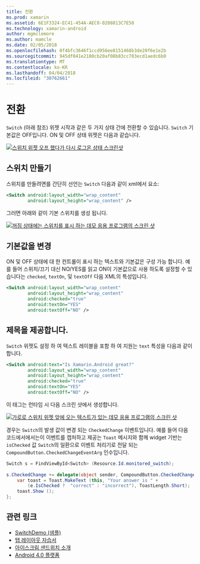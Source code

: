 ```yaml
---
title: 전환
ms.prod: xamarin
ms.assetid: 6E1F3324-EC41-454A-AEC0-0208813C7E50
ms.technology: xamarin-android
author: mgmclemore
ms.author: mamcle
ms.date: 02/05/2018
ms.openlocfilehash: 0f4bfc3646f1ccd956ee8151468b3de20f6e1e2b
ms.sourcegitcommit: 945df041e2180cb20af08b83cc703ecd1aedc6b0
ms.translationtype: MT
ms.contentlocale: ko-KR
ms.lasthandoff: 04/04/2018
ms.locfileid: "30762661"
---
```

# <a name="switch"></a>전환

`Switch` (아래 참조) 위젯 시작과 같은 두 가지 상태 간에 전환할 수 있습니다. `Switch` 기본값은 OFF입니다. ON 및 OFF 상태 위젯은 다음과 같습니다.

[![스위치 위젯 오프 했다가 다시 로그온 상태 스크린샷](switch-images/16-switch-onoff.png)](switch-images/16-switch-onoff.png#lightbox)


## <a name="creating-a-switch"></a>스위치 만들기

스위치를 만들려면를 간단히 선언는 `Switch` 다음과 같이 xml에서 요소:

```xml
<Switch android:layout_width="wrap_content"
        android:layout_height="wrap_content" />
```

그러면 아래와 같이 기본 스위치를 생성 됩니다.

[![꺼짐 상태에는 스위치를 표시 하는 데모 응용 프로그램의 스크린 샷](switch-images/07-switch.png)](switch-images/07-switch.png#lightbox)


## <a name="changing-default-values"></a>기본값을 변경

ON 및 OFF 상태에 대 한 컨트롤이 표시 하는 텍스트와 기본값은 구성 가능 합니다. 예를 들어 스위치/끄기 대신 NO/YES를 읽고 ON이 기본값으로 사용 하도록 설정할 수 있습니다는 `checked`, `textOn`, 및 `textOff` 다음 XML의 특성입니다.

```xml
<Switch android:layout_width="wrap_content"
        android:layout_height="wrap_content"
        android:checked="true"
        android:textOn="YES"
        android:textOff="NO" />
```



## <a name="providing-a-title"></a>제목을 제공합니다.

`Switch` 위젯도 설정 하 여 텍스트 레이블을 포함 하 여 지원는 `text` 특성을 다음과 같이 합니다.

```xml
<Switch android:text="Is Xamarin.Android great?"
        android:layout_width="wrap_content"
        android:layout_height="wrap_content"
        android:checked="true"
        android:textOn="YES"
        android:textOff="NO" />
```

이 태그는 런타임 시 다음 스크린 샷에서 생성합니다.

[![가로로 스위치 위젯 앞에 오는 텍스트가 있는 데모 응용 프로그램의 스크린 샷](switch-images/08-switch.png)](switch-images/08-switch.png#lightbox)

경우는 `Switch`의 발생 값이 변경 되는 `CheckedChange` 이벤트입니다.
예를 들어 다음 코드에서에서는이 이벤트를 캡처하고 제공는 `Toast` 메시지와 함께 widget 기반는 `isChecked` 값 `Switch`의 일환으로 이벤트 처리기로 전달 되는 `CompoundButton.CheckedChangeEventArg` 인수입니다.

```csharp
Switch s = FindViewById<Switch> (Resource.Id.monitored_switch);
           
s.CheckedChange += delegate(object sender, CompoundButton.CheckedChangeEventArgs e) {
    var toast = Toast.MakeText (this, "Your answer is " +
        (e.IsChecked ?  "correct" : "incorrect"), ToastLength.Short);
    toast.Show ();
};
```


## <a name="related-links"></a>관련 링크

- [SwitchDemo (샘플)](https://developer.xamarin.com/samples/monodroid/PlatformFeatures/ICS_Samples/SwitchDemo/)
- [탭 레이아웃 자습서](~/android/user-interface/layouts/tab-layout/index.md)
- [아이스크림 샌드위치 소개](http://www.android.com/about/ice-cream-sandwich/)
- [Android 4.0 플랫폼](http://developer.android.com/sdk/android-4.0.html)
